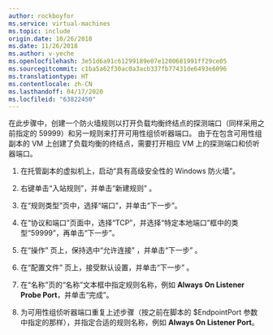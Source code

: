 ```yaml
---
author: rockboyfor
ms.service: virtual-machines
ms.topic: include
origin.date: 10/26/2018
ms.date: 11/26/2018
ms.author: v-yeche
ms.openlocfilehash: 3e51d6a91c61299189e07e1200681991ff29ce05
ms.sourcegitcommit: c1ba5a62f30ac0a3acb337fb77431de6493e6096
ms.translationtype: HT
ms.contentlocale: zh-CN
ms.lasthandoff: 04/17/2020
ms.locfileid: "63822450"
---
```

在此步骤中，创建一个防火墙规则以打开负载均衡终结点的探测端口（同样采用之前指定的 59999）和另一规则来打开可用性组侦听器端口。 由于在包含可用性组副本的 VM 上创建了负载均衡的终结点，需要打开相应 VM 上的探测端口和侦听器端口。

1. 在托管副本的虚拟机上，启动“具有高级安全性的 Windows 防火墙”。 

2. 右键单击“入站规则”，并单击“新建规则”   。

3. 在“规则类型”页中，选择“端口”，并单击“下一步”。   

4. 在“协议和端口”页面中，选择“TCP”，并选择“特定本地端口”框中的类型“59999”，再单击“下一步”。     

5. 在“操作”  页上，保持选中“允许连接”  ，并单击“下一步”  。

6. 在“配置文件”  页上，接受默认设置，并单击“下一步”  。

7. 在“名称”页的“名称”文本框中指定规则名称，例如 **Always On Listener Probe Port**，并单击“完成”。   

8. 为可用性组侦听器端口重复上述步骤（按之前在脚本的 $EndpointPort 参数中指定的那样），并指定合适的规则名称，例如 **Always On Listener Port**。

<!-- Update_Description: update meta properties -->